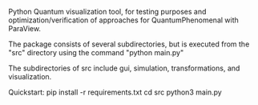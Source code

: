Python Quantum visualization tool, for testing purposes and optimization/verification of approaches for QuantumPhenomenal with ParaView.

The package consists of several subdirectories, but is executed from the "src" directory using the command "python main.py"

The subdirectories of src include gui, simulation, transformations, and visualization.

Quickstart:
pip install -r requirements.txt
cd src
python3 main.py
